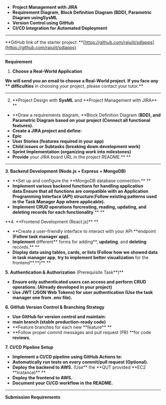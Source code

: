 - **Project Management with JIRA**
- **Requirement Diagram**, **Block Definition Diagram (**BDD), Parametric Diagram using**SysML**
- **Version Control using GitHub**
- **CI/CD Integration for Automated Deployment**

---

**GitHub link of the starter project: **[https://github.com/rajuiit/sdlapps](https://github.com/rajuiit/sdlapps)

---

**Requirement**

1. **Choose a Real-World Application**

**We will send you an email to choose a Real-World project. If you face any ** **difficul**ties** in choosing your project, please contact your tutor.**

---

2. **Project Design with **SysML** and **Project Management with JIRA\*\* \*\*

- **Draw a requirements diagram, **Block Definition Diagram (**BDD), and Parametric Diagram based on your project (Connect all functional features).**
- **Create a JIRA project and define:**
- **Epic**
- **User Stories (features **required** in your app)**
- **Child issues **or** Subtasks (breaking down development work)**
- **Sprint **Implementation** (organizing work into milestones)**
- **Provide** your JIRA board URL in the project README.\*\* \*\*

---

**3. Backend Development (Node.js + Express + MongoDB)**

- **Set up and configure the **MongoDB database connection.\*\* \*\*
- **Implement various backend functions for handling application data**.**Ensure that all functions are compatible with an **Application Programming Interface (API)** structure**(**Follow existing patterns used in the Task Manager App where applicable).**
- **Implement **CRUD **operations for**creating**, **reading, **updating**, and **deleting** records** for each functionality**.\*\* \*\*

**4. **Frontend Development (React.js)\*\* \*\*

- **Create a user-friendly interface to interact with your API **endpoint **(**F**ollow task manager app).**
- **Implement** different** forms for adding**, **updating**, and **deleting** records.\*\* \*\*
- **Display data using tables, cards, or lists (Follow how we showed data in task manager app**, **try to **implement** better visualization** for the frontend**.**)\*\* \*\*

**5. Authentication & Authorization** (Prerequisite Task**)**

- **Ensure only authenticated users can access and perform CRUD operations. (Already developed in your project)**
- **Use JWT (JSON Web Tokens) for user authentication (Use the task manager one from .env file).**

**6. GitHub Version Control & Branching Strategy**

- **Use GitHub for version control and **maintain**:**
- **main branch (stable production-ready code)**
- **Feature branches for each new **feature\*\* \*\*
- **Follow proper commit messages and pull request (PR) **for code **reviews.**

**7. CI/CD Pipeline Setup**

- **Implement a CI/CD pipeline using GitHub Actions to:**
- **Automatically run tests on every commit/pull request (**Optional**).**
- **Deploy the backend to AWS.** (Use** the **QUT provided **EC2 **instance)\*\* \*\*
- **Deploy the frontend to AWS.**
- **Document your CI/CD workflow in the README.**

---

**Submission Requirements**
